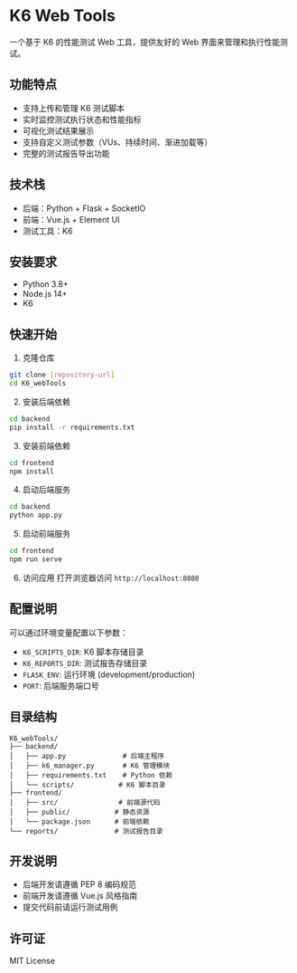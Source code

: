 # K6 Web Tools

一个基于 K6 的性能测试 Web 工具，提供友好的 Web 界面来管理和执行性能测试。

## 功能特点

- 支持上传和管理 K6 测试脚本
- 实时监控测试执行状态和性能指标
- 可视化测试结果展示
- 支持自定义测试参数（VUs、持续时间、渐进加载等）
- 完整的测试报告导出功能

## 技术栈

- 后端：Python + Flask + SocketIO
- 前端：Vue.js + Element UI
- 测试工具：K6

## 安装要求

- Python 3.8+
- Node.js 14+
- K6

## 快速开始

1. 克隆仓库
```bash
git clone [repository-url]
cd K6_webTools
```

2. 安装后端依赖
```bash
cd backend
pip install -r requirements.txt
```

3. 安装前端依赖
```bash
cd frontend
npm install
```

4. 启动后端服务
```bash
cd backend
python app.py
```

5. 启动前端服务
```bash
cd frontend
npm run serve
```

6. 访问应用
打开浏览器访问 `http://localhost:8080`

## 配置说明

可以通过环境变量配置以下参数：

- `K6_SCRIPTS_DIR`: K6 脚本存储目录
- `K6_REPORTS_DIR`: 测试报告存储目录
- `FLASK_ENV`: 运行环境 (development/production)
- `PORT`: 后端服务端口号

## 目录结构

```
K6_webTools/
├── backend/
│   ├── app.py              # 后端主程序
│   ├── k6_manager.py       # K6 管理模块
│   ├── requirements.txt    # Python 依赖
│   └── scripts/           # K6 脚本目录
├── frontend/
│   ├── src/               # 前端源代码
│   ├── public/           # 静态资源
│   └── package.json      # 前端依赖
└── reports/              # 测试报告目录
```

## 开发说明

- 后端开发请遵循 PEP 8 编码规范
- 前端开发请遵循 Vue.js 风格指南
- 提交代码前请运行测试用例

## 许可证

MIT License